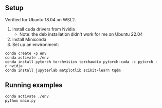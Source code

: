 ## Setup

Verified for Ubuntu 18.04 on WSL2. 

1. Install cuda drivers from Nvidia
    * Note: the deb installation didn't work for me on Ubuntu 22.04
2. Install Miniconda
3. Set up an environment:
```
conda create -p env
conda activate ./env
conda install pytorch torchvision torchaudio pytorch-cuda -c pytorch -c nvidia
conda install jupyterlab matplotlib scikit-learn tqdm
```

## Running examples
```
conda activate ./env
python main.py
```
